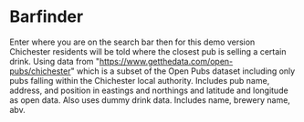 # Barfinder
Enter where you are on the search bar then for this demo version Chichester residents will be told where the closest pub is selling a certain drink. Using data from "https://www.getthedata.com/open-pubs/chichester" which is a subset of the Open Pubs dataset including only pubs falling within the Chichester local authority.  Includes pub name, address, and position in eastings and northings and latitude and longitude as open data. Also uses dummy drink data. Includes name, brewery name, abv.
